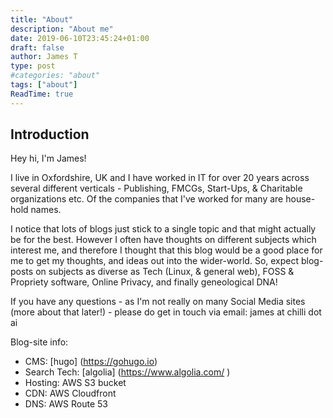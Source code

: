 ```yaml
---
title: "About"
description: "About me"
date: 2019-06-10T23:45:24+01:00
draft: false
author: James T
type: post
#categories: "about"
tags: ["about"]
ReadTime: true
---
```

## Introduction

Hey hi, I'm James!

I live in Oxfordshire, UK and I have worked in IT for over 20 years across several different verticals - Publishing, FMCGs, Start-Ups, & Charitable organizations etc. Of the companies that I've worked for many are house-hold names.

I notice that lots of blogs just stick to a single topic and that might actually be for the best.  However I often have thoughts on different subjects which interest me, and therefore I thought that this blog would be a good place for me to get my thoughts, and ideas out into the wider-world.  So, expect blog-posts on subjects as diverse as Tech (Linux, & general web), FOSS & Propriety software, Online Privacy, and finally geneological DNA!

If you have any questions - as I'm not really on many Social Media sites (more about that later!) - please do get in touch via email: james at chilli dot ai

Blog-site info:
</br>
* CMS: [hugo] (https://gohugo.io) </br>
* Search Tech: [algolia] (https://www.algolia.com/ ) </br>
* Hosting: AWS S3 bucket </br>
* CDN: AWS Cloudfront </br>
* DNS: AWS Route 53 </br>
